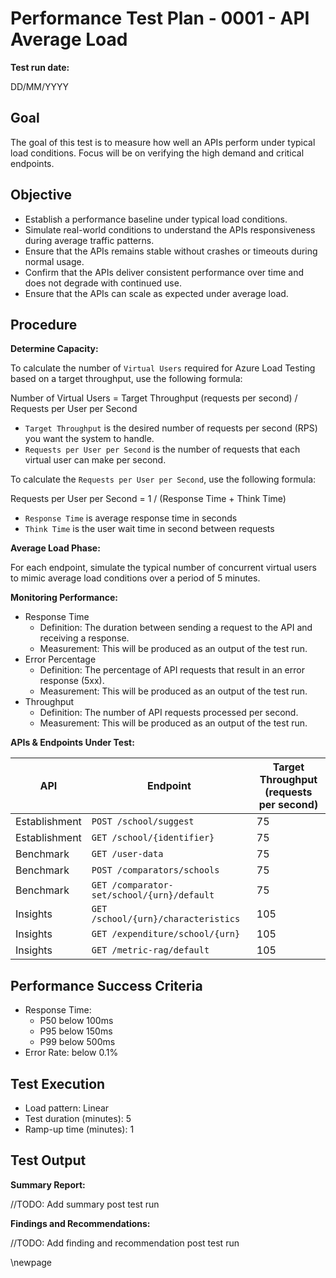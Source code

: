 ﻿# Performance Test Plan - 0001 - API Average Load

**Test run date:**

DD/MM/YYYY

## Goal

The goal of this test is to measure how well an APIs perform under typical load conditions. Focus will be on verifying the high demand and critical endpoints. 

## Objective

- Establish a performance baseline under typical load conditions.
- Simulate real-world conditions to understand the APIs responsiveness during average traffic patterns.
- Ensure that the APIs remains stable without crashes or timeouts  during normal usage.
- Confirm that the APIs deliver consistent performance over time and does not degrade with continued use.
- Ensure that the APIs can scale as expected under average load.

## Procedure

**Determine Capacity:**

To calculate the number of `Virtual Users` required for Azure Load Testing based on a target throughput, use the following formula:

Number of Virtual Users = Target Throughput (requests per second) / Requests per User per Second

- `Target Throughput` is the desired number of requests per second (RPS) you want the system to handle.
- `Requests per User per Second` is the number of requests that each virtual user can make per second.

To calculate the `Requests per User per Second`, use the following formula:

Requests per User per Second = 1 / (Response Time + Think Time)

- `Response Time` is average response time in seconds 
- `Think Time` is the user wait time in second between requests

**Average Load Phase:**

For each endpoint, simulate the typical number of concurrent virtual users to mimic average load conditions over a period of 5 minutes.

**Monitoring Performance:**

- Response Time
  - Definition: The duration between sending a request to the API and receiving a response.
  - Measurement: This will be produced as an output of the test run.
- Error Percentage
  - Definition: The percentage of API requests that result in an error response (5xx).
  - Measurement: This will be produced as an output of the test run. 
- Throughput
  - Definition: The number of API requests processed per second.
  - Measurement: This will be produced as an output of the test run.

**APIs & Endpoints Under Test:**

| API           | Endpoint                                   | Target Throughput<br/>(requests per second) |
|---------------|--------------------------------------------|---------------------------------------------|
| Establishment | `POST /school/suggest`                     | 75                                          |
| Establishment | `GET /school/{identifier}`                 | 75                                          |
| Benchmark     | `GET /user-data`                           | 75                                          |
| Benchmark     | `POST /comparators/schools`                | 75                                          |
| Benchmark     | `GET /comparator-set/school/{urn}/default` | 75                                          |
| Insights      | `GET /school/{urn}/characteristics`        | 105                                         |
| Insights      | `GET /expenditure/school/{urn}`            | 105                                         |
| Insights      | `GET /metric-rag/default`                  | 105                                         |


## Performance Success Criteria

- Response Time:
  - P50 below 100ms
  - P95 below 150ms
  - P99 below 500ms
- Error Rate:  below 0.1%

## Test Execution

- Load pattern: Linear
- Test duration (minutes): 5
- Ramp-up time (minutes): 1

## Test Output

**Summary Report:**

//TODO: Add summary post test run

**Findings and Recommendations:**

//TODO: Add finding and recommendation post test run

\newpage
